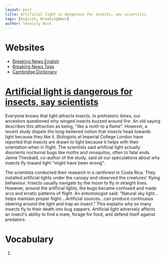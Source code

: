 ```yaml
---
layout: post
title: Artificial light is dangerous for insects, say scientists
tags: [English, BreakingNews]
author: Tenacity Wick
---
```


# Websites

- [Breaking News English](https://breakingnewsenglish.com/)
- [Breaking News Tags](https://zhouqiang19980220.github.io/tags/#books)
- [Cambridge Dictionary](https://dictionary.cambridge.org/)

# [Artificial light is dangerous for insects, say scientists](https://breakingnewsenglish.com/2402/240205-light-attracts-insects.html)

Everyone knows that light attracts insects. In prehistoric times, our ancestors questioned why winged insects buzzed around fire. An old saying describes this attraction as being, "like a moth to a flame". However, a recent study dispels the long-believed notion that insects head towards light because they like it. Biologists at Imperial College London have reported that insects are drawn to light because it helps with their orientation when in flight. The scientists said artificial light actually disorients nocturnal bugs like moths and mosquitos, often to fatal ends. Jamie Theobald, co-author of the study, said all our speculations about why insects fly toward light "might have been wrong".

The scientists conducted their research in a rainforest in Costa Rica. They installed artificial lights under the canopy and observed the creatures' flying behaviour. Insects usually navigate by the moon to fly in straight lines. However, around the artificial lights, the bugs became confused and made arcs and erratic patterns of flight. An entomologist said: "Natural sky light…helps maintain proper flight….Artificial sources…can produce continuous steering around the light and trap an insect." This explains why so many insects fly to their death into bug zappers. Artificial light adversely affects an insect's ability to find a mate, forage for food, and defend itself against predators.

# Vocabulary

1. 

